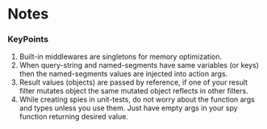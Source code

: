 # Notes

### KeyPoints
1. Built-in middlewares are singletons for memory optimization.
2. When query-string and named-segments have same variables (or keys) then the named-segments values are injected into action args. 
3. Result values (objects) are passed by reference, if one of your result filter mutates object the same mutated object reflects in other filters.
2. While creating spies in unit-tests, do not worry about the function args and types unless you use them. Just have empty args in your spy function returning desired value.
